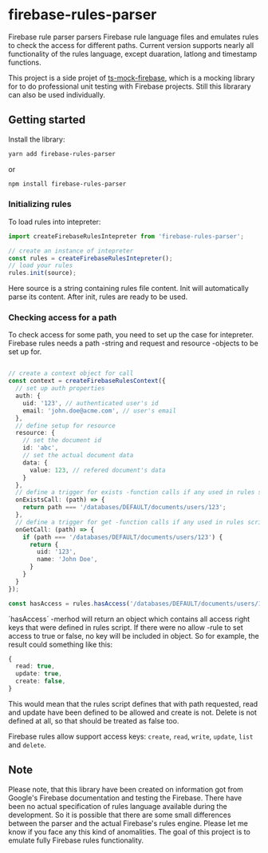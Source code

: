 # firebase-rules-parser

Firebase rule parser parsers Firebase rule language files and emulates rules to check the access for different paths. Current version supports nearly all functionality of the rules language, except duaration, latlong and timestamp functions.

This project is a side projet of [ts-mock-firebase](https://github.com/mindhivefi/ts-mock-firebase#readme), which is a mocking library for to do professional unit testing with Firebase projects. Still this librarary can also be used individually.

## Getting started

Install the library: 

```bash
yarn add firebase-rules-parser
```
or 
```bash
npm install firebase-rules-parser
```
### Initializing rules
To load rules into intepreter:

```typescript
import createFirebaseRulesIntepreter from 'firebase-rules-parser';

// create an instance of intepreter
const rules = createFirebaseRulesIntepreter();
// load your rules 
rules.init(source);
```
Here source is a string containing rules file content. Init will automatically parse its content. After init, rules are ready to be used.

### Checking access for a path

To check access for some path, you need to set up the case for intepreter. Firebase rules needs a path -string and request and resource -objects to be set up for.

```typescript

// create a context object for call
const context = createFirebaseRulesContext({
  // set up auth properties
  auth: {
    uid: '123', // authenticated user's id
    email: 'john.doe@acme.com', // user's email
  },
  // define setup for resource 
  resource: {
    // set the document id 
    id: 'abc', 
    // set the actual document data
    data: {
      value: 123, // refered document's data
    }
  },
  // define a trigger for exists -function calls if any used in rules script
  onExistsCall: (path) => {
    return path === '/databases/DEFAULT/documents/users/123'; 
  },
  // define a trigger for get -function calls if any used in rules script
  onGetCall: (path) => {
    if (path === '/databases/DEFAULT/documents/users/123') {
      return {
        uid: '123',
        name: 'John Doe',
      }
    }
  }
});

const hasAccess = rules.hasAccess('/databases/DEFAULT/documents/users/123', context);
```

´hasAccess´ -merhod will return an object which contains all access right keys that were defined in rules script. If there were no allow -rule to set access to true or false, no key will be included in object. So for example, the result could something like this:

```typescript
{
  read: true,
  update: true,
  create: false,
}
```

This would mean that the rules script defines that with path requested, read and update have been defined to be allowed and create is not. Delete is not defined at all, so that should be treated as false too.

Firebase rules allow support access keys: `create`, `read`, `write`, `update`, `list` and `delete`.

## Note

Please note, that this library have been created on information got from Google's Firebase documentation and testing the Firebase. There have been no actual specification of rules language available during the development. So it is possible that there are some small differences between the parser and the actual Firebase's rules engine. Please let me know if you face any this kind of anomalities. The goal of this project is to emulate fully Firebase rules functionality. 
